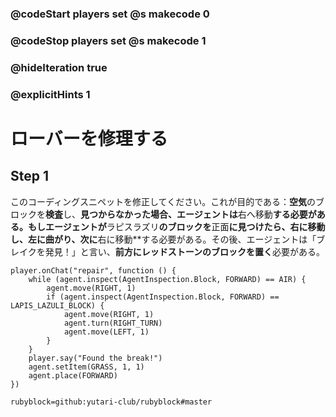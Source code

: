 ### @codeStart players set @s makecode 0
### @codeStop players set @s makecode 1

### @hideIteration true 
### @explicitHints 1


# ローバーを修理する
<!-- # Repair the Rover  -->

## Step 1
このコーディングスニペットを修正してください。これが目的である：**空気**のブロックを**検査**し、**見つからなかった場合、エージェントは**右へ移動**する必要がある。もしエージェントが**ラピスラズリ**のブロックを**正面**に見つけたら、**右に移動**し、**左に曲がり**、次に**右に移動**する必要がある。その後、エージェントは「ブレイクを発見！」と言い、**前方にレッドストーンのブロックを置く**必要がある。

<!-- Fix this coding snippet. Here is the objective: while **inspecting** for a block of **air** and **not** finding it, the Agent needs to **move right**. If the Agent finds the block of **lapis lazuli** **in front**, it needs to **move right**, **turn left**, then **move right**. After that the Agent needs to say, "Found the break!" and **place a block of redstone forward**. -->



```template
player.onChat("repair", function () {
    while (agent.inspect(AgentInspection.Block, FORWARD) == AIR) {
        agent.move(RIGHT, 1)
        if (agent.inspect(AgentInspection.Block, FORWARD) == LAPIS_LAZULI_BLOCK) {
            agent.move(RIGHT, 1)
            agent.turn(RIGHT_TURN)
            agent.move(LEFT, 1)
        }
    }
    player.say("Found the break!")
    agent.setItem(GRASS, 1, 1)
    agent.place(FORWARD)
})
```
```package
rubyblock=github:yutari-club/rubyblock#master
```